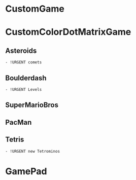 # CustomGame
# CustomColorDotMatrixGame
  ## Asteroids
    - !URGENT comets
  ## Boulderdash
    - !URGENT Levels
  ## SuperMarioBros
  ## PacMan
  ## Tetris
    - !URGENT new Tetrominos
# GamePad
